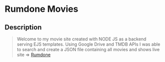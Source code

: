 # Rumdone Movies
## Description
> Welcome to my movie site created with NODE JS as a backend serving EJS templates.
> Using Google Drive and TMDB APIs I was able to search and create a JSON file
> containing all movies and shows 
> live site => [Rumdone](https://www.dpcores.com/movies)

